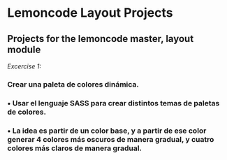 # Lemoncode Layout Projects

## Projects for the lemoncode master, layout module

_Excercise 1:_
### Crear una paleta de colores dinámica.
### • Usar el lenguaje SASS para crear distintos temas de paletas de colores.
### • La idea es partir de un color base, y a partir de ese color generar 4 colores más oscuros de manera gradual, y cuatro colores más claros de manera gradual.